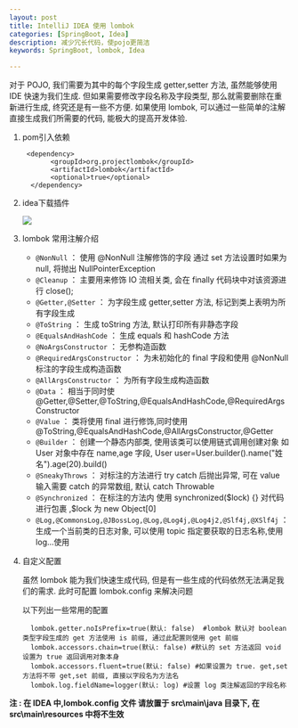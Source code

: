 ```yaml
---
layout: post
title: IntelliJ IDEA 使用 lombok
categories: [SpringBoot, Idea]
description: 减少冗长代码，使pojo更简洁
keywords: SpringBoot, lombok, Idea

---
```


对于 POJO, 我们需要为其中的每个字段生成 getter,setter 方法, 虽然能够使用 IDE 快速为我们生成. 但如果需要修改字段名称及字段类型, 那么就需要删除在重新进行生成, 终究还是有一些不方便. 如果使用 lombok, 可以通过一些简单的注解直接生成我们所需要的代码, 能极大的提高开发体验.

1. pom引入依赖

		<dependency>
		      <groupId>org.projectlombok</groupId>
		      <artifactId>lombok</artifactId>
		      <optional>true</optional>
		 </dependency>
		 
2. idea下载插件

	![](http://cdn-blog.jetbrains.org.cn/17-9-27/28118098.jpg)
	
3. lombok 常用注解介绍

	* `@NonNull` ： 使用 @NonNull 注解修饰的字段 通过 set 方法设置时如果为 null, 将抛出 NullPointerException
	* `@Cleanup` ： 主要用来修饰 IO 流相关类, 会在 finally 代码块中对该资源进行 close();
	* `@Getter,@Setter` ： 为字段生成 getter,setter 方法, 标记到类上表明为所有字段生成
	* `@ToString` ： 生成 toString 方法, 默认打印所有非静态字段
	* `@EqualsAndHashCode` ： 生成 equals 和 hashCode 方法
	* `@NoArgsConstructor` ： 无参构造函数
	* `@RequiredArgsConstructor` ： 为未初始化的 final 字段和使用 @NonNull 标注的字段生成构造函数
	* `@AllArgsConstructor` ： 为所有字段生成构造函数
	* `@Data` ： 相当于同时使@Getter,@Setter,@ToString,@EqualsAndHashCode,@RequiredArgsConstructor
	* `@Value` ： 类将使用 final 进行修饰,同时使用@ToString,@EqualsAndHashCode,@AllArgsConstructor,@Getter
	* `@Builder` ： 创建一个静态内部类, 使用该类可以使用链式调用创建对象
如 User 对象中存在 name,age 字段, User user=User.builder().name("姓名").age(20).build()
	* `@SneakyThrows` ： 对标注的方法进行 try catch 后抛出异常, 可在 value 输入需要 catch 的异常数组, 默认 catch Throwable
	* `@Synchronized` ： 在标注的方法内 使用 synchronized(\$lock) {} 对代码进行包裹 ,$lock 为 new Object[0]
	* `@Log,@CommonsLog,@JBossLog,@Log,@Log4j,@Log4j2,@Slf4j,@XSlf4j` ： 生成一个当前类的日志对象, 可以使用 topic 指定要获取的日志名称,使用log...使用

4. 自定义配置
	
	虽然 lombok 能为我们快速生成代码, 但是有一些生成的代码依然无法满足我们的需求. 此时可配置 lombok.config 来解决问题
	
	以下列出一些常用的配置
	
		 lombok.getter.noIsPrefix=true(默认: false)  #lombok 默认对 boolean 类型字段生成的 get 方法使用 is 前缀, 通过此配置则使用 get 前缀
		 lombok.accessors.chain=true(默认: false) #默认的 set 方法返回 void 设置为 true 返回调用对象本身
		 lombok.accessors.fluent=true(默认: false) #如果设置为 true. get,set 方法将不带 get,set 前缀, 直接以字段名为方法名
		 lombok.log.fieldName=logger(默认: log) #设置 log 类注解返回的字段名称

**注 : 在 IDEA 中,lombok.config 文件 请放置于 src\main\java 目录下, 在 src\main\resources 中将不生效**
